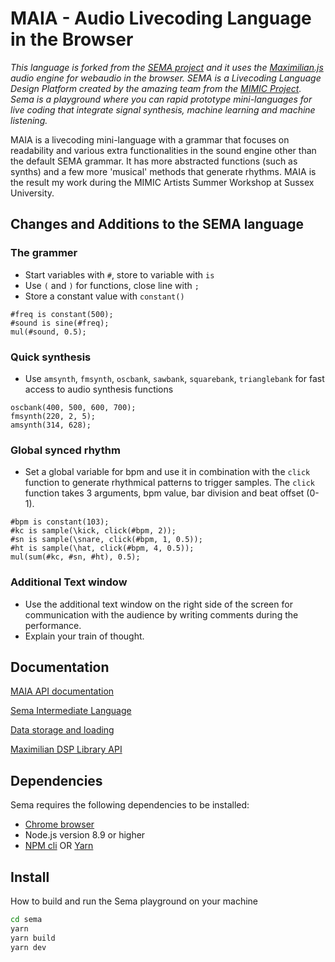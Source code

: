 
# **MAIA - Audio Livecoding Language in the Browser**

*This language is forked from the [SEMA project](https://github.com/mimic-sussex/eppEditor) and it uses the [Maximilian.js](https://github.com/micknoise/Maximilian) audio engine for webaudio in the browser. SEMA is a Livecoding Language Design Platform created by the amazing team from the [MIMIC Project](https://mimicproject.com/about). Sema is a playground where you can rapid prototype mini-languages for live coding that integrate signal synthesis, machine learning and machine listening.*

MAIA is a livecoding mini-language with a grammar that focuses on readability and various extra functionalities in the sound engine other than the default SEMA grammar. It has more abstracted functions (such as synths) and a few more 'musical' methods that generate rhythms. MAIA is the result my work during the MIMIC Artists Summer Workshop at Sussex University.

## Changes and Additions to the SEMA language

### The grammer
- Start variables with `#`, store to variable with `is`
- Use `(` and `)` for functions, close line with `;`
- Store a constant value with `constant()`
```
#freq is constant(500);
#sound is sine(#freq);
mul(#sound, 0.5);
```
### Quick synthesis
- Use `amsynth`, `fmsynth`, `oscbank`, `sawbank`, `squarebank`, `trianglebank` for fast access to audio synthesis functions
```
oscbank(400, 500, 600, 700);
fmsynth(220, 2, 5);
amsynth(314, 628);
```

### Global synced rhythm
- Set a global variable for bpm and use it in combination with the `click` function to generate rhythmical patterns to trigger samples. The `click` function takes 3 arguments, bpm value, bar division and beat offset (0-1).
```
#bpm is constant(103);
#kc is sample(\kick, click(#bpm, 2));
#sn is sample(\snare, click(#bpm, 1, 0.5));
#ht is sample(\hat, click(#bpm, 4, 0.5));
mul(sum(#kc, #sn, #ht), 0.5);
```

### Additional Text window
- Use the additional text window on the right side of the screen for communication with the audience by writing comments during the performance.
- Explain your train of thought.

## Documentation

[MAIA API documentation](doc/maia_API_doc.md)

[Sema Intermediate Language](doc/semaIR.md)

[Data storage and loading](doc/Model_loading_storing.md)

[Maximilian DSP Library API](doc/maxi_API_doc.md)

## Dependencies

Sema requires the following dependencies to be installed:

 - [Chrome browser](https://www.google.com/chrome/) 
 - Node.js version 8.9 or higher
 - [NPM cli](https://docs.npmjs.com/cli/npm) OR [Yarn](https://yarnpkg.com/en/)
 
## Install

How to build and run the Sema playground on your machine 

```sh
cd sema
yarn
yarn build
yarn dev
```